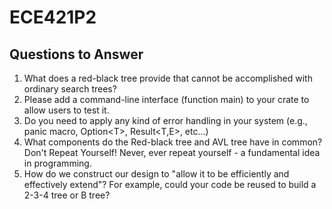 # ECE421P2
## Questions to Answer
1. What does a red-black tree provide that cannot be accomplished with ordinary search trees?
2. Please add a command-line interface (function main) to your crate to allow users to test it.
3. Do you need to apply any kind of error handling in your system (e.g., panic macro, Option\<T>, Result\<T,E>, etc...)
4. What components do the Red-black tree and AVL tree have in common? Don't Repeat Yourself! Never, ever repeat yourself - a fundamental idea in programming.
5. How do we construct our design to "allow it to be efficiently and effectively extend"? For example, could your code be reused to build a 2-3-4 tree or B tree?